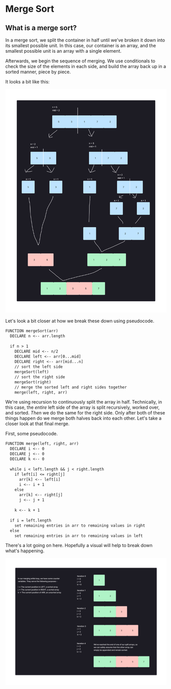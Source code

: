 # Merge Sort

## What is a merge sort?

In a merge sort, we split the container in half until we’ve broken it down into its smallest possible unit. In this case, our container is an array, and the smallest possible unit is an array with a single element.

Afterwards, we begin the sequence of merging. We use conditionals to check the size of the elements in each side, and build the array back up in a sorted manner, piece by piece.

It looks a bit like this:

![merge-sort-blocks](images/merge-sort-blocks.png)

Let's look a bit closer at how we break these down using pseudocode.

```
FUNCTION mergeSort(arr)
  DECLARE n <-- arr.length

  if n > 1
    DECLARE mid <-- n/2
    DECLARE left <-- arr[0...mid]
    DECLARE right <-- arr[mid...n]
    // sort the left side
    mergeSort(left)
    // sort the right side
    mergeSort(right)
    // merge the sorted left and right sides together
    merge(left, right, arr)
```

We're using recursion to continuously split the array in half. Technically, in this case, the *entire* left side of the array is split recursively, worked over, and sorted. *Then* we do the same for the right side. Only after both of these things happen do we merge both halves back into each other. Let's take a closer look at that final merge.

First, some pseudocode.

```
FUNCTION merge(left, right, arr)
  DECLARE i <-- 0
  DECLARE j <-- 0
  DECLARE k <-- 0

  while i < left.length && j < right.length
    if left[i] <= right[j]
      arr[k] <-- left[i]
      i <-- i + 1
    else
      arr[k] <-- right[j]
      j <-- j + 1

    k <-- k + 1

  if i = left.length
    set remaining entries in arr to remaining values in right
  else
    set remaining entries in arr to remaining values in left
```

There's a lot going on here. Hopefully a visual will help to break down what's happening.

![merge-process](images/merging-process.png)